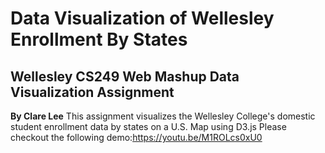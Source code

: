# Data Visualization of Wellesley Enrollment By States
## Wellesley CS249 Web Mashup Data Visualization Assignment

**By Clare Lee**
This assignment visualizes the Wellesley College's domestic student enrollment data by states on a U.S. Map using D3.js
Please checkout the following demo:https://youtu.be/M1ROLcs0xU0
